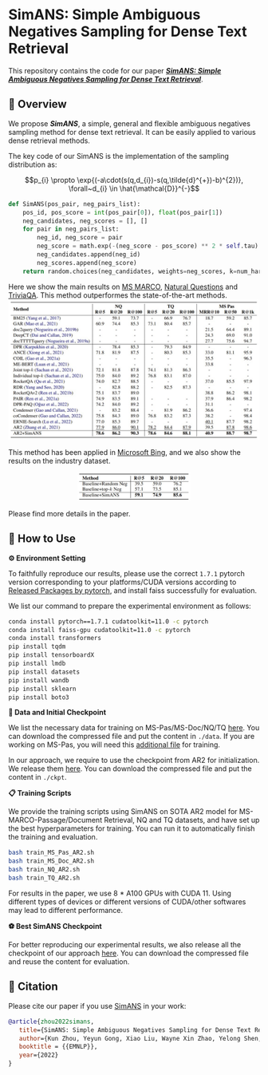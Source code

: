 # SimANS: Simple Ambiguous Negatives Sampling for Dense Text Retrieval

This repository contains the code for our paper [***SimANS: Simple Ambiguous Negatives Sampling for Dense Text Retrieval***](https://arxiv.org/abs/2210.11773).


## 🚀 Overview

We propose ***SimANS***, a simple, general and flexible ambiguous negatives sampling method for dense text retrieval. It can be easily applied to various dense retrieval methods.

The key code of our SimANS is the implementation of the sampling distribution as:

$$p_{i} \propto \exp{(-a\cdot(s(q,d_{i})-s(q,\tilde{d}^{+})-b)^{2})}, \forall~d_{i} \in \hat{\mathcal{D}}^{-}$$

```python
def SimANS(pos_pair, neg_pairs_list):
    pos_id, pos_score = int(pos_pair[0]), float(pos_pair[1])
    neg_candidates, neg_scores = [], []
    for pair in neg_pairs_list:
        neg_id, neg_score = pair
        neg_score = math.exp(-(neg_score - pos_score) ** 2 * self.tau)
        neg_candidates.append(neg_id)
        neg_scores.append(neg_score)
    return random.choices(neg_candidates, weights=neg_scores, k=num_hard_negatives)
```

Here we show the main results on [MS MARCO](https://microsoft.github.io/msmarco/), [Natural Questions](https://ai.google.com/research/NaturalQuestions/) and [TriviaQA](http://nlp.cs.washington.edu/triviaqa/). This method outperformes the state-of-the-art methods.
![SimANS Main Result](figs/simans_main_result.jpg)

This method has been applied in [Microsoft Bing](https://www.bing.com/), and we also show the results on the industry dataset.
<!-- ![SimANS Industry Result](figs/simans_industry_result.jpg) -->
<div align=center> <img src="figs/simans_industry_result.jpg" width = 45%/> </div>

Please find more details in the paper.


## 🙋 How to Use

**⚙️ Environment Setting**

To faithfully reproduce our results, please use the correct `1.7.1` pytorch version corresponding to your platforms/CUDA versions according to [Released Packages by pytorch](https://anaconda.org/pytorch/pytorch), and install faiss successfully for evaluation.

We list our command to prepare the experimental environment as follows:
```bash
conda install pytorch==1.7.1 cudatoolkit=11.0 -c pytorch
conda install faiss-gpu cudatoolkit=11.0 -c pytorch
conda install transformers
pip install tqdm
pip install tensorboardX
pip install lmdb
pip install datasets
pip install wandb
pip install sklearn
pip install boto3
```

**💾 Data and Initial Checkpoint**

We list the necessary data for training on MS-Pas/MS-Doc/NQ/TQ [here](https://msranlcir.blob.core.windows.net/simxns/SimANS/data.zip). You can download the compressed file and put the content in `./data`.
If you are working on MS-Pas, you will need this [additional file](https://msranlcir.blob.core.windows.net/simxns/SimANS/data/MS-Pas/qrels.train.addition.tsv) for training.

In our approach, we require to use the checkpoint from AR2 for initialization. We release them [here](https://msranlcir.blob.core.windows.net/simxns/SimANS/ckpt.zip). You can download the compressed file and put the content in `./ckpt`.

**📋 Training Scripts**

We provide the training scripts using SimANS on SOTA AR2 model for MS-MARCO-Passage/Document Retrieval, NQ and TQ datasets, and have set up the best hyperparameters for training. You can run it to automatically finish the training and evaluation.
```bash
bash train_MS_Pas_AR2.sh
bash train_MS_Doc_AR2.sh
bash train_NQ_AR2.sh
bash train_TQ_AR2.sh
```

For results in the paper, we use 8 * A100 GPUs with CUDA 11. Using different types of devices or different versions of CUDA/other softwares may lead to different performance.

**⚽ Best SimANS Checkpoint**

For better reproducing our experimental results, we also release all the checkpoint of our approach [here](https://msranlcir.blob.core.windows.net/simxns/SimANS/best_simans_ckpt.zip). You can download the compressed file and reuse the content for evaluation.


## 📜 Citation

Please cite our paper if you use [SimANS](https://arxiv.org/abs/2210.11773) in your work:
```bibtex
@article{zhou2022simans,
   title={SimANS: Simple Ambiguous Negatives Sampling for Dense Text Retrieval},
   author={Kun Zhou, Yeyun Gong, Xiao Liu, Wayne Xin Zhao, Yelong Shen, Anlei Dong, Jingwen Lu, Rangan Majumder, Ji-Rong Wen, Nan Duan and Weizhu Chen},
   booktitle = {{EMNLP}},
   year={2022}
}
```
